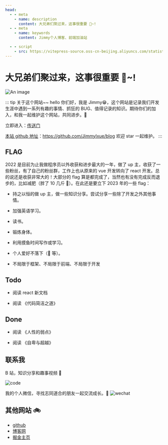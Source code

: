 ```yaml
---
head:
  - - meta
    - name: description
      content: 大兄弟们聚过来，这事很重要 🎉~!
  - - meta
    - name: keywords
      content: Jimmy个人博客、前端加油站

  - - script
    - src: https://vitepress-source.oss-cn-beijing.aliyuncs.com/statistics.js
---
```


# 大兄弟们聚过来，这事很重要 🎉~!

![An image](/assets/bg.jpg)

::: tip 关于这个网站~~
hello 你们好，我是 Jimmy😁，这个网站是记录我们开发生涯中遇到一系列有趣的事情、抓狂的 BUG、值得记录的知识。期待你们的加入，和我一起维护这个网站，共同进步。🎄

立即进入：[传送门](http://www.jimmyxuexue.top/)

[本站 github 地址](https://github.com/Jimmylxue/blog)：https://github.com/Jimmylxue/blog 欢迎 star 一起维护。
:::

## FLAG

2022 是目前为止我做程序员以外收获和进步最大的一年，做了 up 主，收获了一些粉丝，有了自己的粉丝群，工作上也从原来的 vue 开发转向了 react 开发。总的说还是收获非常大的！大部分的 flag 算是都完成了，当然也有没有完成反而退步的，比如减肥（胖了 10 几斤 🐷）。在此还是要立下 2023 年的一些 flag：

- 持之以恒的做 up 主，做一些知识分享。尝试分享一些除了开发之外其他事情。

- 加强英语学习。

- 读书。

- 锻炼身体。

- 利用摸鱼时间写作或学习。

- 个人爱好不落下（🎸 等）。

- 不局限于框架、不局限于前端、不局限于开发

## Todo

- 阅读 react 新文档

- 阅读 《代码简洁之道》

## Done

- 阅读 《人性的弱点》

- 阅读 《自卑与超越》

## 联系我

B 站，知识分享和趣事视频 🚩

![code](/assets/bilibili.jpg)

我的个人微信，寻找志同道合的朋友一起交流成长。🌻
![wechat](/assets/wechat.jpg)

## 其他网站 🚲

- [github](https://github.com/Jimmylxue)
- [博客网](https://github.com/Jimmylxue/blog)
- [掘金主页](https://juejin.cn/user/2296218359183918)
